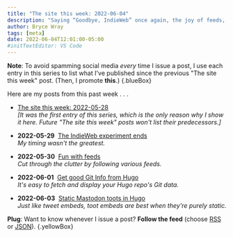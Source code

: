 ```yaml
---
title: "The site this week: 2022-06-04"
description: "Saying “Goodbye, IndieWeb” once again, the joy of feeds, and getting Hugo to show Git info and Mastodon content."
author: Bryce Wray
tags: [meta]
date: 2022-06-04T12:01:00-05:00
#initTextEditor: VS Code
---
```


**Note**: To avoid spamming social media *every* time I issue a post, I use each entry in this series to list what I've published since the previous "The site this week" post. (Then, I promote **this**.)
{.blueBox}

Here are my posts from this past week . . .

- [The site this week: 2022-05-28](/posts/2022/05/site-week-2022-05-28/)\
*[It was the first entry of this series, which is the only reason why I show it here. Future "The site this week" posts won't list their predecessors.]*

- <span class="sansSerif"><strong class="pokey">2022-05-29</strong></span>&nbsp;&nbsp;[The IndieWeb experiment ends](/posts/2022/05/indieweb-experiment-ends/)\
*My timing wasn't the greatest.*

- <span class="sansSerif"><strong class="pokey">2022-05-30</strong></span>&nbsp;&nbsp;[Fun with feeds](/posts/2022/05/fun-with-feeds/)\
*Cut through the clutter by following various feeds.*

- <span class="sansSerif"><strong class="pokey">2022-06-01</strong></span>&nbsp;&nbsp;[Get good Git Info from Hugo](/posts/2022/06/get-good-git-info-hugo/)\
*It's easy to fetch and display your Hugo repo's Git data.*

- <span class="sansSerif"><strong class="pokey">2022-06-03</strong></span>&nbsp;&nbsp;[Static Mastodon toots in Hugo](/posts/2022/06/static-mastodon-toots-hugo/)\
*Just like tweet embeds, toot embeds are best when they're purely static.*

**Plug**: Want to know whenever I issue a post? **Follow the feed** (choose [RSS](/index.xml) or [JSON](/index.json)).
{.yellowBox}
